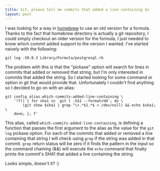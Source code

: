 ```yaml
---
title: Git, please tell me commits that added a line containing $x
layout: post
---
```


I was looking for a way in [homebrew](http://mxcl.github.com/homebrew/) to use an old version for a formula. Thanks to the fact that homebrew directory is actually a git repository, I could simply checkout an older version for the formula, I just needed to know which commit added support to the version I wanted. I've started naively with the following:

    git log -S9.0.3 Library/Formula/postgresql.rb

The problem with this is that the "pickaxe" option will search for lines in commits that added or removed that string, but I'm only interested in commits that added the string. So I started looking for some command or option in git that would provide that. Unfortunately I couldn't find anything so I decided to go on with an alias:

    git config alias.which-commits-added-line-containing \
        '!f() { for sha1 in `git l -S$1 --format=%H`; do \
            (git show $sha1 | grep ^\+.*$1.*$ > /dev/null) && echo $sha1; \
        done; }; f'

This alias, called `which-commits-added-line-containing`, is defining a function that passes the first argument to the alias as the value for the `git log` pickaxe option. For each of the commits that added or removed a line containing that string I will check using `grep` if the string was added in that commit. `grep` return status will be zero if it finds the pattern in the input so the command chaining (&&) will execute the `echo` command that finally prints the commit's SHA1 that added a line containing the string.

Looks simple, doesn't it? :)

